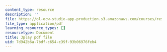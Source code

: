 ```yaml
---
content_type: resource
description: ''
file: https://ol-ocw-studio-app-production.s3.amazonaws.com/courses/res-8-007-cosmic-origin-of-the-chemical-elements-fall-2019/7d942b6a7bdfc654c39f93b06976feb4_4bwMeTKC0M4.pdf
file_type: application/pdf
learning_resource_types: []
resourcetype: Document
title: 3play pdf file
uid: 7d942b6a-7bdf-c654-c39f-93b06976feb4
---
```

